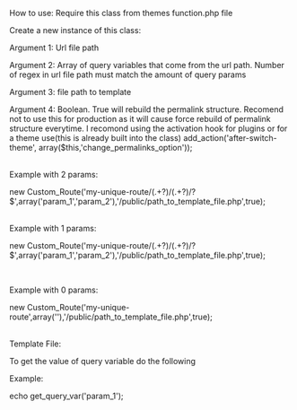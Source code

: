 How to use:
Require this class from themes function.php file<br>


Create a new instance of this class:<br>


  Argument 1: Url file path <br>
  
Argument 2: Array of query variables that come from the url path. Number of regex in url file path must match the amount of query params<br>

Argument 3: file path to template<br>

Argument 4: Boolean. True will rebuild the permalink structure. Recomend not to use this for production as it will cause force rebuild of permalink structure everytime. 
            I recomond using the activation hook for plugins or for a theme use(this is already built into the class)
            add_action('after-switch-theme', array($this,'change_permalinks_option'));
            
 <br>
Example with 2 params:<br>

new Custom_Route('my-unique-route/(.+?)/(.+?)/?$',array('param_1','param_2'),'/public/path_to_template_file.php',true);

 <br>
Example with 1 params:<br>

new Custom_Route('my-unique-route/(.+?)/(.+?)/?$',array('param_1','param_2'),'/public/path_to_template_file.php',true);

 <br>
 
Example with 0 params:<br>

new Custom_Route('my-unique-route',array(''),'/public/path_to_template_file.php',true);

 <br> 
Template File:<br>

To get the value of query variable do the following<br>

Example:<br>

echo get_query_var('param_1');<br>
  
